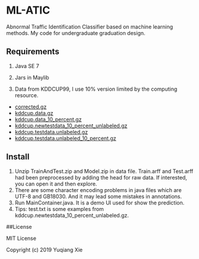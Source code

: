 # ML-ATIC
Abnormal Traffic Identification Classifier based on machine learning methods. My code for undergraduate graduation design.

## Requirements

1. Java SE 7

2. Jars in Maylib

3. Data from KDDCUP99, I use 10% version limited by the computing resource.

- [corrected.gz](https://github.com/IndexFziQ/ML-ATIC/blob/master/corrected.gz) 
- [kddcup.data.gz](https://github.com/IndexFziQ/ML-ATIC/blob/master/kddcup.data.gz) 
- [kddcup.data_10_percent.gz](https://github.com/IndexFziQ/ML-ATIC/blob/master/kddcup.data_10_percent.gz) 
- [kddcup.newtestdata_10_percent_unlabeled.gz](https://github.com/IndexFziQ/ML-ATIC/blob/master/kddcup.newtestdata_10_percent_unlabeled.gz) 
- [kddcup.testdata.unlabeled.gz](https://github.com/IndexFziQ/ML-ATIC/blob/master/kddcup.testdata.unlabeled.gz)
- [kddcup.testdata.unlabeled_10_percent.gz](https://github.com/IndexFziQ/ML-ATIC/blob/master/kddcup.testdata.unlabeled_10_percent.gz)   

## Install

1. Unzip TrainAndTest.zip and Model.zip in data file. Train.arff and Test.arff had been preprocessed by adding the head for raw data. If interested, you can open it and then explore.
2. There are some character encoding problems in java files which are UTF-8 and GB18030. And it may lead some mistakes in annotations.
3. Run MainContainer.java. It is a demo UI used for show the prediction.
4. Tips: test.txt is some examples from kddcup.newtestdata_10_percent_unlabeled.gz.

##License

MIT License

Copyright (c) 2019 Yuqiang Xie
